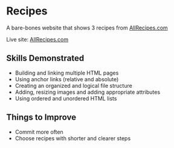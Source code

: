 # Recipes

A bare-bones website that shows 3 recipes from [AllRecipes.com](https://www.allrecipes.com/)

Live site: [AllRecipes.com](https://cheuyin.github.io/odin-recipes/)

## Skills Demonstrated
- Building and linking multiple HTML pages
- Using anchor links (relative and absolute)
- Creating an organized and logical file structure
- Adding, resizing images and adding appropriate attributes
- Using ordered and unordered HTML lists

## Things to Improve
- Commit more often
- Choose recipes with shorter and clearer steps
